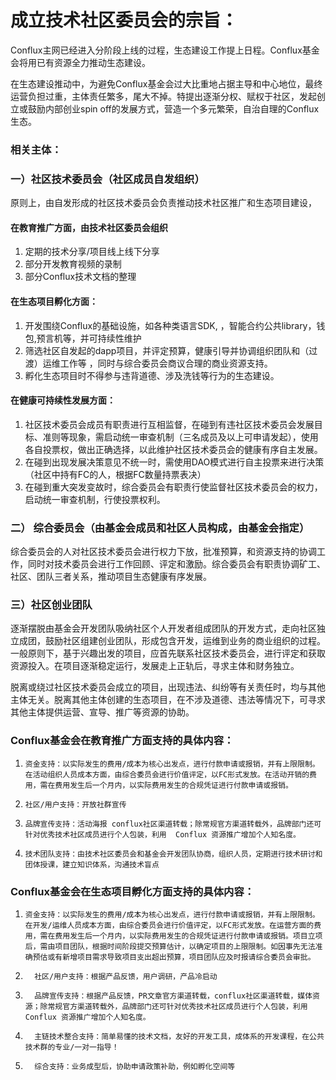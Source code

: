 # 成立技术社区委员会的宗旨：

Conflux主网已经进入分阶段上线的过程，生态建设工作提上日程。Conflux基金会将用已有资源全力推动生态建设。

在生态建设推动中，为避免Conflux基金会过大比重地占据主导和中心地位，最终运营负担过重，主体责任繁多，尾大不掉。特提出逐渐分权、赋权于社区，发起创立或鼓励内部创业spin off的发展方式，营造一个多元繁荣，自治自理的Conflux生态。

### 相关主体：

### 一）社区技术委员会（社区成员自发组织）

原则上，由自发形成的社区技术委员会负责推动技术社区推广和生态项目建设，

#### 在教育推广方面，由技术社区委员会组织

1.  定期的技术分享/项目线上线下分享
2. 部分开发教育视频的录制 
3. 部分Conflux技术文档的整理 

#### 在生态项目孵化方面： 

1. 开发围绕Conflux的基础设施，如各种类语言SDK, ，智能合约公共library，钱包,预言机等，并可持续性维护 
2. 筛选社区自发起的dapp项目，并评定预算，健康引导并协调组织团队和（过渡）运维工作等 ，同时与综合委员会商议合理的商业资源支持。
3. 孵化生态项目时不得参与违背道德、涉及洗钱等行为的生态建设。

#### 在健康可持续性发展方面：

1. 社区技术委员会成员有职责进行互相监督，在碰到有违社区技术委员会发展目标、准则等现象，需启动统一审查机制（三名成员及以上可申请发起），使用各自投票权，做出正确选择，以此维护社区技术委员会的健康有序自主发展。
2. 在碰到出现发展决策意见不统一时，需使用DAO模式进行自主投票来进行决策（社区中持有FC的人，根据FC数量持票表决）
3. 在碰到重大突发变故时，综合委员会有职责行使监督社区技术委员会的权力，启动统一审查机制，行使投票权利。

### 二） 综合委员会（由基金会成员和社区人员构成，由基金会指定）

综合委员会的人对社区技术委员会进行权力下放，批准预算，和资源支持的协调工作，同时对技术委员会进行工作回顾、评定和激励。综合委员会有职责协调矿工、社区、团队三者关系，推动项目生态健康有序发展。

### 三）社区创业团队

逐渐摆脱由基金会开发团队吸纳社区个人开发者组成团队的开发方式，走向社区独立成团，鼓励社区组建创业团队，形成包含开发，运维到业务的商业组织的过程。一般原则下，基于兴趣出发的项目，应首先联系社区技术委员会，进行评定和获取资源投入。在项目逐渐稳定运行，发展走上正轨后，寻求主体和财务独立。

脱离或绕过社区技术委员会成立的项目，出现违法、纠纷等有关责任时，均与其他主体无关。脱离其他主体创建的生态项目，在不涉及道德、违法等情况下，可寻求其他主体提供运营、宣导、推广等资源的协助。 

 

### Conflux基金会在教育推广方面支持的具体内容：

1.     资金支持：以实际发生的费用/成本为核心出发点，进行付款申请或报销，并有上限限制。在活动组织人员成本方面，由综合委员会进行价值评定，以FC形式发放。在活动开销的费用，需在费用发生后一个月内，以实际费用发生的合规凭证进行付款申请或报销。
2.     社区/用户支持：开放社群宣传
3.     品牌宣传支持：活动海报 conflux社区渠道转载；除常规官方渠道转载外，品牌部门还可针对优秀技术社区成员进行个人包装，利用  Conflux 资源推广增加个人知名度。
4.     技术团队支持：由技术社区委员会和基金会开发团队协商，组织人员，定期进行技术研讨和团体授课，建立知识体系，沟通技术盲点

### Conflux基金会在生态项目孵化方面支持的具体内容：


1.     资金支持：以实际发生的费用/成本为核心出发点，进行付款申请或报销，并有上限限制。在开发/运维人员成本方面，由综合委员会进行价值评定，以FC形式发放。在运营方面的费用，需在费用发生后一个月内，以实际费用发生的合规凭证进行付款申请或报销。项目立项后，需由项目团队，根据时间阶段提交预算估计，以确定项目的上限限制。如因事先无法准确预估或有新增项目需求导致项目支出超出预算，项目团队应及时报请综合委员会审批。

2.       社区/用户支持：根据产品反馈，用户调研，产品冷启动

3.       品牌宣传支持：根据产品反馈，PR文章官方渠道转载，conflux社区渠道转载，媒体资源；除常规官方渠道转载外，品牌部门还可针对优秀技术社区成员进行个人包装，利用  Conflux 资源推广增加个人知名度。

4.       主链技术整合支持：简单易懂的技术文档，友好的开发工具，成体系的开发课程，在公共技术群的专业/一对一指导！

5.       综合支持：业务成型后，协助申请政策补助，例如孵化空间等

 

 

 

 

 

 

 

 